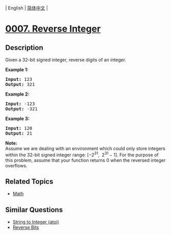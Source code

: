 
| English | [简体中文](README.md) |

# [0007. Reverse Integer](https://leetcode-cn.com/problems/reverse-integer/)

## Description

<p>Given a 32-bit signed integer, reverse digits of an integer.</p>

<p><strong>Example 1:</strong></p>

<pre>
<strong>Input:</strong> 123
<strong>Output:</strong> 321
</pre>

<p><strong>Example 2:</strong></p>

<pre>
<strong>Input:</strong> -123
<strong>Output:</strong> -321
</pre>

<p><strong>Example 3:</strong></p>

<pre>
<strong>Input:</strong> 120
<strong>Output:</strong> 21
</pre>

<p><strong>Note:</strong><br />
Assume we are dealing with an environment which could only store integers within the 32-bit signed integer range: [&minus;2<sup>31</sup>,&nbsp; 2<sup>31&nbsp;</sup>&minus; 1]. For the purpose of this problem, assume that your function returns 0 when the reversed integer overflows.</p>


## Related Topics

- [Math](https://leetcode-cn.com/tag/math)

## Similar Questions

- [String to Integer (atoi)](../string-to-integer-atoi/README_EN.md)
- [Reverse Bits](../reverse-bits/README_EN.md)
